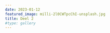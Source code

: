 ```yaml
---
date: 2023-01-12
featured_image: milli-2l0CWTpcChI-unsplash.jpg
title: Deel 2
#type: gallery
---
```

